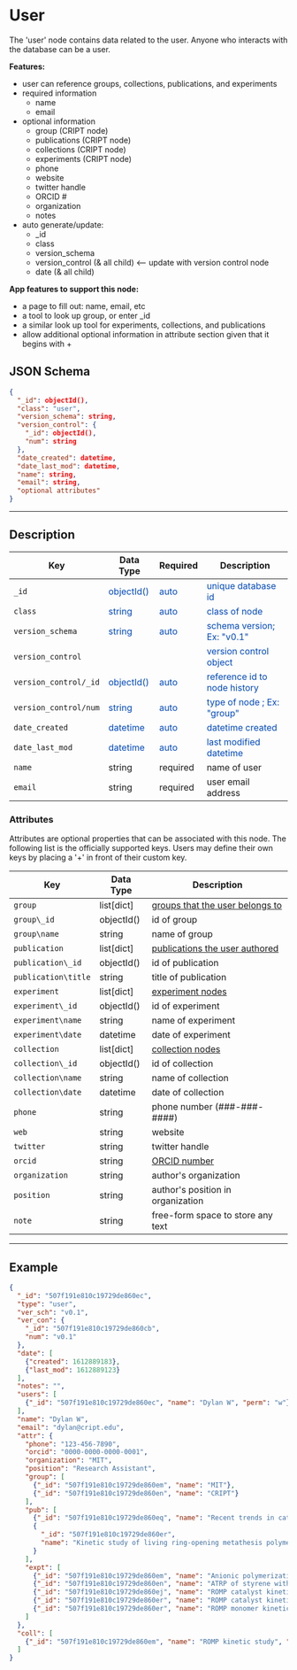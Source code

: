 # User

The 'user' node contains data related to the user. Anyone who interacts with the database can be a user.

**Features:**

* user can reference groups, collections, publications, and experiments
* required information
    * name
    * email
* optional information
    * group (CRIPT node)
    * publications (CRIPT node)
    * collections (CRIPT node)
    * experiments (CRIPT node)
    * phone
    * website
    * twitter handle
    * ORCID #
    * organization
    * notes
* auto generate/update:
    * _id
    * class
    * version_schema
    * version_control (& all child) <-- update with version control node
    * date (& all child)

**App features to support this node:**

* a page to fill out: name, email, etc
* a tool to look up group, or enter _id
* a similar look up tool for experiments, collections, and publications
* allow additional optional information in attribute section given that it begins with +

## JSON Schema

```json
{
  "_id": objectId(),
  "class": "user",
  "version_schema": string,
  "version_control": {
    "_id": objectId(),
    "num": string
  },
  "date_created": datetime,
  "date_last_mod": datetime,
  "name": string,
  "email": string,
  "optional attributes"
}
```

---

## Description

Key             |Data Type     |Required  |Description
-------------   |---------     |------    |----
`_id`                 |<span style="color:rgb(0, 72, 189)"> objectId() </span>   | <span style="color:rgb(0, 72, 189)">  auto  </span> | <span style="color:rgb(0, 72, 189)">  unique database id  </span>
`class`               |<span style="color:rgb(0, 72, 189)">  string  </span>     | <span style="color:rgb(0, 72, 189)">  auto  </span> | <span style="color:rgb(0, 72, 189)">  class of node  </span>
`version_schema`      |<span style="color:rgb(0, 72, 189)">  string  </span>     | <span style="color:rgb(0, 72, 189)">  auto  </span> | <span style="color:rgb(0, 72, 189)">  schema version; Ex: "v0.1"  </span>
`version_control`     |                                                          |                                                     | <span style="color:rgb(0, 72, 189)">  version control object  </span>
`version_control/_id` |<span style="color:rgb(0, 72, 189)">  objectId()  </span> | <span style="color:rgb(0, 72, 189)">  auto  </span> | <span style="color:rgb(0, 72, 189)">  reference id to node history  </span>
`version_control/num` |<span style="color:rgb(0, 72, 189)">  string  </span>     | <span style="color:rgb(0, 72, 189)">auto  </span>   | <span style="color:rgb(0, 72, 189)">  type of node ; Ex: "group"  </span>
`date_created`        |<span style="color:rgb(0, 72, 189)">  datetime  </span>   | <span style="color:rgb(0, 72, 189)">auto  </span>   | <span style="color:rgb(0, 72, 189)">  datetime created  </span>
`date_last_mod`       |<span style="color:rgb(0, 72, 189)">  datetime  </span>   | <span style="color:rgb(0, 72, 189)">auto  </span>   | <span style="color:rgb(0, 72, 189)">  last modified datetime  </span>
`name`                | string        | required      | name of user
`email`               | string        | required      | user email address


### Attributes

Attributes are optional properties that can be associated with this node. The following list is the officially supported
keys. Users may define their own keys by placing a '+' in front of their custom key.

Key                   | Data Type      | Description
-------------         |---------       |----
`group`               | list[dict]     | [groups that the user belongs to](../data-models/Groups.md)
`group\_id`           | objectId()     | id of group
`group\name`          | string         | name of group
`publication`         | list[dict]     | [publications the user authored](../data-models/Publications.md)
`publication\_id`     | objectId()     | id of publication
`publication\title`   | string         | title of publication
`experiment`          | list[dict]     | [experiment nodes](../data-models/Experiments.md)
`experiment\_id`      | objectId()     | id of experiment
`experiment\name`     | string         | name of experiment
`experiment\date`     | datetime       | date of experiment
`collection`          | list[dict]     | [collection nodes](../data-models/Collections.md)
`collection\_id`      | objectId()     | id of collection
`collection\name`     | string         | name of collection
`collection\date`     | datetime       | date of collection
`phone`               | string         | phone number (###-###-####)
`web`                 | string         | website
`twitter`             | string         | twitter handle
`orcid`               | string         | [ORCID number](https://orcid.org/)
`organization`        | string         | author's organization
`position`            | string         | author's position in organization
`note`                | string         | free-form space to store any text

---

## Example

```json
{
  "_id": "507f191e810c19729de860ec",
  "type": "user",
  "ver_sch": "v0.1",
  "ver_con": {
    "_id": "507f191e810c19729de860cb",
    "num": "v0.1"
  },
  "date": [
    {"created": 1612889183},
    {"last_mod": 1612889123}
  ],
  "notes": "",
  "users": [
    {"_id": "507f191e810c19729de860ec", "name": "Dylan W", "perm": "w"}
  ],
  "name": "Dylan W",
  "email": "dylan@cript.edu",
  "attr": {
    "phone": "123-456-7890",
    "orcid": "0000-0000-0000-0001",
    "organization": "MIT",
    "position": "Research Assistant",
    "group": [
      {"_id": "507f191e810c19729de860em", "name": "MIT"},
      {"_id": "507f191e810c19729de860en", "name": "CRIPT"}
    ],
    "pub": [
      {"_id": "507f191e810c19729de860eq", "name": "Recent trends in catalytic polymerizations"},
      {
        "_id": "507f191e810c19729de860er",
        "name": "Kinetic study of living ring-opening metathesis polymerization with third-generation Grubbs catalysts"
      }
    ],
    "expt": [
      {"_id": "507f191e810c19729de860em", "name": "Anionic polymerization", "date": 1612886423},
      {"_id": "507f191e810c19729de860en", "name": "ATRP of styrene with CuCl", "date": 1612886423},
      {"_id": "507f191e810c19729de860ej", "name": "ROMP catalyst kinetics low conc", "date": 1612886423},
      {"_id": "507f191e810c19729de860er", "name": "ROMP catalyst kinetics high conc", "date": 1612886426},
      {"_id": "507f191e810c19729de860er", "name": "ROMP monomer kinetics", "date": 1612886426}
    ]
  },
  "coll": [
    {"_id": "507f191e810c19729de860em", "name": "ROMP kinetic study", "date": 1612886423, "num_expt": 3}
  ]
}
```

